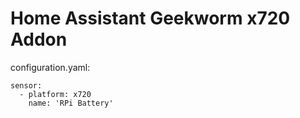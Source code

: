# Home Assistant Geekworm x720 Addon

configuration.yaml:

	sensor:
  	  - platform: x720
	    name: 'RPi Battery'
